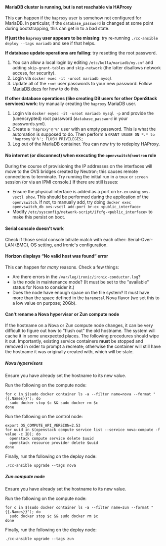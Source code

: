 #### MariaDB cluster is running, but is not reachable via HAProxy

This can happen if the `haproxy` user is somehow not configured for MariaDB. In particular, if the `database_password` is changed at some point during bootstrapping, this can get in to a bad state.

**If just the `haproxy` user appears to be missing**: try re-running `./cc-ansible deploy --tags mariadb` and see if that helps.

**If database update operations are failing**: try resetting the root password.
  1. You can allow a local login by editing `/etc/kolla/mariadb/my.cnf` and adding `skip-grant-tables` and `skip-network` (the latter disallows network access, for security).
  2. Login via `docker exec -it -uroot mariadb mysql`
  3. Update all of the `root` user passwords to your new password. Follow [MariaDB docs](https://mariadb.com/kb/en/set-password/) for how to do this.

**If other database operations (like creating DB users for other OpenStack services) work**: try manually creating the `haproxy` MariaDB user.
  1. Login via `docker exyec -it -uroot mariadb mysql -p` and provide the (unencrypted) root password (`database_password` in your passwords.yml).
  2. Create a `'haproxy'@'%'` user with an empty password. This is what the automation is supposed to do. Then perform a `GRANT USAGE ON *.* to 'haproxy'@'%'; FLUSH PRIVILEGES;`
  3. Log out of the MariaDB container. You can now try to redeploy HAProxy.


#### No internet (or disconnect) when executing the `openvswitch`/`neutron` role

During the course of provisioning the IP addresses on the interfaces will move to the OVS bridges created by Neutron; this causes remote connections to terminate. Try running the initial run in a `tmux` or `screen` session (or via an IPMI console.) If there are still issues:

- Ensure the physical interface is added as a port on `br-ex` using `ovs-vsctl show`. This should be performed during the application of the `openvswitch`. If not, to manually add, try doing `docker exec openvswitch_db ovs-vsctl add-port br-ex <public_interface>`
- Modify `/etc/sysconfig/network-script/ifcfg-<public_interface>` to make this persist on boot.

#### Serial console doesn't work

Check if those serial console bitrate match with each other: Serial-Over-LAN (BMC), OS setting, and Ironic's configuration.

#### Horizon displays “No valid host was found” error

This can happen for _many_ reasons. Check a few things:

- Are there errors in the `/var/log/ironic/ironic-conductor.log`?
- Is the node in maintenance mode? (It must be set to the "available" status for Nova to consider it.)
- Does the node have enough space on the file system? It must have more than the space defined in the `baremetal` Nova flavor (we set this to a low value on purpose; 20Gb).

#### Can't rename a Nova hypervisor or Zun compute node

If the hostname on a Nova or Zun compute node changes, it can be very difficult to figure out how to "flush out" the old hostname. The system will cache it in some unexpected places. The following procedures should wipe it out. Importantly, existing service containers **must** be stopped and removed in order to prompt a recreate; otherwise the container will still have the hostname it was originally created with, which will be stale.

##### Nova hypervisors

Ensure you have already set the hostname to its new value.

Run the following on the compute node:

```shell
for c in $(sudo docker container ls -a --filter name=nova --format "{{.Names}}"); do
  sudo docker stop $c && sudo docker rm $c
done
```

Run the following on the control node:

```shell
export OS_COMPUTE_API_VERSION=2.53
for uuid in $(openstack compute service list --service nova-compute -f value -c ID); do
  openstack compute service delete $uuid
  openstack resource provider delete $uuid
done
```

Finally, run the following on the deploy node:

```shell
./cc-ansible upgrade --tags nova
```

##### Zun compute node

Ensure you have already set the hostname to its new value.

Run the following on the compute node:

```shell
for c in $(sudo docker container ls -a --filter name=zun --format "{{.Names}}"); do
  sudo docker stop $c && sudo docker rm $c
done
```

Finally, run the following on the deploy node:

```shell
./cc-ansible upgrade --tags zun
```